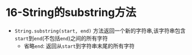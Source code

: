 # 16-String的substring方法

- `String.substring(start, end)` 方法返回一个新的字符串,该字符串包含`start`到`end`(不包括`end`)之间的所有字符
  - 省略`end`: 返回从`start`到字符串末尾的所有字符
